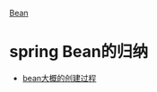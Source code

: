 [Bean](spring-Bean的归纳.md)

# spring  Bean的归纳

- [bean大概的创建过程](bean-lifecycle/src/main/java/com/lhz/spring/bean/lifecycle/demo/metainfo/创建springBean的流程(Bean的生命周期).md)
